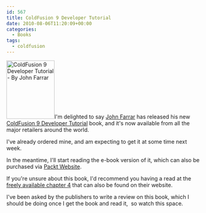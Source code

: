 ```yaml
---
id: 567
title: ColdFusion 9 Developer Tutorial
date: 2010-08-06T11:20:09+00:00
categories:
  - Books
tags:
  - coldfusion
---
```

[<img class="alignleft" title="ColdFusion 9 Developer Tutorial - By John Farrar" src="http://files.placona.co.uk/coldfusion_9_developer_tutorial/ColdFusion9.jpg" alt="ColdFusion 9 Developer Tutorial - By John Farrar" width="125" height="152" />](http://www.packtpub.com/coldfusion-9-developer-tutorial/book?utm_source=placona.co.uk&utm_medium=bookrev&utm_content=blog&utm_campaign=mdb_004149)I'm delighted to say <a title="John Farrar" href="http://twitter.com/sosensible" target="_blank">John Farrar</a> has released his new <a title="ColdFusion 9 Developer Tutorial" href="http://www.packtpub.com/coldfusion-9-developer-tutorial/book?utm_source=placona.co.uk&utm_medium=bookrev&utm_content=blog&utm_campaign=mdb_004149" target="_blank">ColdFusion 9 Developer Tutorial</a> book, and it's now available from all the major retailers around the world.

I've already ordered mine, and am expecting to get it at some time next week.

In the meantime, I'll start reading the e-book version of it, which can also be purchased via <a title="Packt Pub" href="http://www.packtpub.com/coldfusion-9-developer-tutorial/book?utm_source=placona.co.uk&utm_medium=bookrev&utm_content=blog&utm_campaign=mdb_004149" target="_blank">Packt Website</a>.

If you're unsure about this book, I'd recommend you having a read at the <a title="ColdFusion 9 Developer Tutorial - Free chapter 4 download" href="https://www.packtpub.com/sites/default/files/0249-chapter-4-ORM-Database-Interaction.pdf" target="_blank">freely available chapter 4</a> that can also be found on their website.

I've been asked by the publishers to write a review on this book, which I should be doing once I get the book and read it,  so watch this space.
